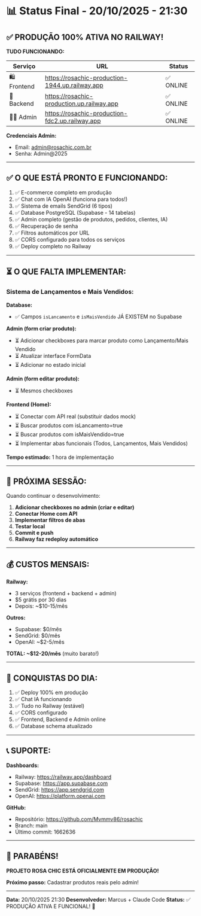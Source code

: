 # 📊 Status Final - 20/10/2025 - 21:30

## ✅ PRODUÇÃO 100% ATIVA NO RAILWAY!

**TUDO FUNCIONANDO:**

| Serviço | URL | Status |
|---------|-----|--------|
| 🛍️ Frontend | https://rosachic-production-1944.up.railway.app | ✅ ONLINE |
| 🔧 Backend | https://rosachic-production.up.railway.app | ✅ ONLINE |
| 👨‍💼 Admin | https://rosachic-production-fdc2.up.railway.app | ✅ ONLINE |

**Credenciais Admin:**
- Email: admin@rosachic.com.br
- Senha: Admin@2025

---

## ✅ O QUE ESTÁ PRONTO E FUNCIONANDO:

1. ✅ E-commerce completo em produção
2. ✅ Chat com IA OpenAI (funciona para todos!)
3. ✅ Sistema de emails SendGrid (6 tipos)
4. ✅ Database PostgreSQL (Supabase - 14 tabelas)
5. ✅ Admin completo (gestão de produtos, pedidos, clientes, IA)
6. ✅ Recuperação de senha
7. ✅ Filtros automáticos por URL
8. ✅ CORS configurado para todos os serviços
9. ✅ Deploy completo no Railway

---

## ⏳ O QUE FALTA IMPLEMENTAR:

### **Sistema de Lançamentos e Mais Vendidos:**

**Database:**
- ✅ Campos `isLancamento` e `isMaisVendido` JÁ EXISTEM no Supabase

**Admin (form criar produto):**
- ⏳ Adicionar checkboxes para marcar produto como Lançamento/Mais Vendido
- ⏳ Atualizar interface FormData
- ⏳ Adicionar no estado inicial

**Admin (form editar produto):**
- ⏳ Mesmos checkboxes

**Frontend (Home):**
- ⏳ Conectar com API real (substituir dados mock)
- ⏳ Buscar produtos com isLancamento=true
- ⏳ Buscar produtos com isMaisVendido=true
- ⏳ Implementar abas funcionais (Todos, Lançamentos, Mais Vendidos)

**Tempo estimado:** 1 hora de implementação

---

## 🎯 PRÓXIMA SESSÃO:

Quando continuar o desenvolvimento:

1. **Adicionar checkboxes no admin (criar e editar)**
2. **Conectar Home com API**
3. **Implementar filtros de abas**
4. **Testar local**
5. **Commit e push**
6. **Railway faz redeploy automático**

---

## 💰 CUSTOS MENSAIS:

**Railway:**
- 3 serviços (frontend + backend + admin)
- $5 grátis por 30 dias
- Depois: ~$10-15/mês

**Outros:**
- Supabase: $0/mês
- SendGrid: $0/mês
- OpenAI: ~$2-5/mês

**TOTAL: ~$12-20/mês** (muito barato!)

---

## 🎊 CONQUISTAS DO DIA:

1. ✅ Deploy 100% em produção
2. ✅ Chat IA funcionando
3. ✅ Tudo no Railway (estável)
4. ✅ CORS configurado
5. ✅ Frontend, Backend e Admin online
6. ✅ Database schema atualizado

---

## 📞 SUPORTE:

**Dashboards:**
- Railway: https://railway.app/dashboard
- Supabase: https://app.supabase.com
- SendGrid: https://app.sendgrid.com
- OpenAI: https://platform.openai.com

**GitHub:**
- Repositório: https://github.com/Mvmmv86/rosachic
- Branch: main
- Último commit: 1662636

---

## 🎉 PARABÉNS!

**PROJETO ROSA CHIC ESTÁ OFICIALMENTE EM PRODUÇÃO!**

**Próximo passo:** Cadastrar produtos reais pelo admin!

---

**Data:** 20/10/2025 21:30
**Desenvolvedor:** Marcus + Claude Code
**Status:** ✅ PRODUÇÃO ATIVA E FUNCIONAL! 🚀

